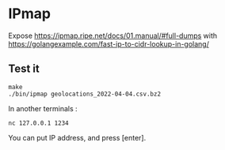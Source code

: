 # IPmap

Expose https://ipmap.ripe.net/docs/01.manual/#full-dumps with https://golangexample.com/fast-ip-to-cidr-lookup-in-golang/

## Test it

    make
    ./bin/ipmap geolocations_2022-04-04.csv.bz2

In another terminals :

    nc 127.0.0.1 1234

You can put IP address, and press [enter].
